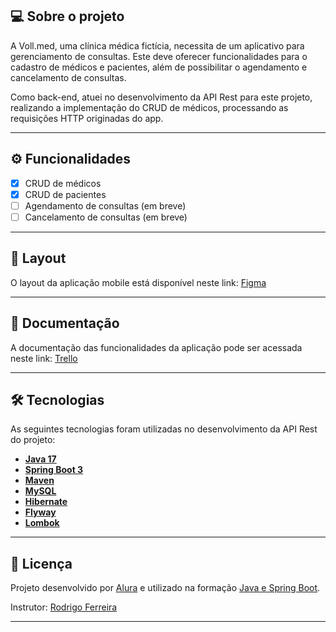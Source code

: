 ## 💻 Sobre o projeto

A Voll.med, uma clínica médica fictícia, necessita de um aplicativo para gerenciamento de consultas. Este deve oferecer funcionalidades para o cadastro de médicos e pacientes, além de possibilitar o agendamento e cancelamento de consultas.

Como back-end, atuei no desenvolvimento da API Rest para este projeto, realizando a implementação do CRUD de médicos, processando as requisições HTTP originadas do app.

---

## ⚙️ Funcionalidades

- [x] CRUD de médicos
- [x] CRUD de pacientes
- [ ] Agendamento de consultas (em breve)
- [ ] Cancelamento de consultas (em breve)

---

## 🎨 Layout

O layout da aplicação mobile está disponível neste link: <a href="https://www.figma.com/file/N4CgpJqsg7gjbKuDmra3EV/Voll.med">Figma</a>

---

## 📄 Documentação

A documentação das funcionalidades da aplicação pode ser acessada neste link: <a href="https://trello.com/b/O0lGCsKb/api-voll-med">Trello</a>

---

## 🛠 Tecnologias

As seguintes tecnologias foram utilizadas no desenvolvimento da API Rest do projeto:

- **[Java 17](https://www.oracle.com/java)**
- **[Spring Boot 3](https://spring.io/projects/spring-boot)**
- **[Maven](https://maven.apache.org)**
- **[MySQL](https://www.mysql.com)**
- **[Hibernate](https://hibernate.org)**
- **[Flyway](https://flywaydb.org)**
- **[Lombok](https://projectlombok.org)**

---

## 📝 Licença

Projeto desenvolvido por [Alura](https://www.alura.com.br) e utilizado na formação [Java e Spring Boot](https://cursos.alura.com.br/formacao-spring-boot-3).

Instrutor: [Rodrigo Ferreira](https://cursos.alura.com.br/user/rodrigo-ferreira)

---
